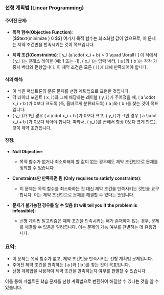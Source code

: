 
### 선형 계획법 (Linear Programming)

#### 주어진 문제:
- **목적 함수(Objective Function)**:
  \
  [\$$text{minimize } 0
  $$\]
  여기서 목적 함수는 최소화할 값이 없으므로, 이 문제는 제약 조건만을 만족시키는 것이 목표입니다.

- **제약 조건(Constraints)**:
  \[
  y_i (a \cdot x_i + b) > 0 \quad \forall i
  \]
  이 식에서 \( y_i \)는 클래스 레이블 (예: 1 또는 -1), \( x_i \)는 입력 벡터, \( a \)와 \( b \)는 각각 가중치 벡터와 편향입니다. 이 제약 조건은 모든 \( i \)에 대해 만족되어야 합니다.

#### 식의 해석:
- 이 식은 퍼셉트론의 분류 문제를 선형 계획법으로 표현한 것입니다.
- 각 데이터 포인트 \( x_i \)와 그에 해당하는 레이블 \( y_i \)가 주어졌을 때, \( a \cdot x_i + b \)가 0보다 크도록 (즉, 올바르게 분류되도록) \( a \)와 \( b \)를 찾는 것이 목표입니다.
- \( y_i \)가 1인 경우 \( a \cdot x_i + b \)가 0보다 크고, \( y_i \)가 -1인 경우 \( a \cdot x_i + b \)가 0보다 작아야 합니다. 따라서, \( y_i \)를 곱해서 항상 0보다 크게 만드는 것이 제약 조건입니다.

#### 장점:
- **Null Objective**:
  - 목적 함수가 없거나 최소화해야 할 값이 없는 경우에도 제약 조건만으로 문제를 정의할 수 있습니다.
  
- **Constraints만 만족하면 됨 (Only requires to satisfy constraints)**:
  - 이 문제는 목적 함수를 최소화하는 것 대신 제약 조건을 만족시키는 것만을 요구합니다. 이는 제약 조건만으로 문제를 해결할 수 있다는 뜻입니다.
  
- **문제가 불가능한 경우를 알 수 있음 (It will tell you if the problem is infeasible)**:
  - 선형 계획법 알고리즘은 제약 조건을 만족시키는 해가 존재하지 않는 경우, 문제를 해결할 수 없음을 알려줍니다. 이는 문제의 가능 여부를 판별하는 데 유용합니다.

### 요약:
- 이 문제는 목적 함수가 없고, 제약 조건만을 만족시키는 선형 계획법 문제입니다.
- 주어진 제약 조건을 만족하는 \( a \)와 \( b \)를 찾는 것이 목표입니다.
- 선형 계획법을 사용하여 제약 조건을 만족하는지 여부를 판별할 수 있습니다.

이를 통해 퍼셉트론 학습 문제를 선형 계획법으로 변환하여 해결할 수 있다는 것을 알 수 있습니다.
